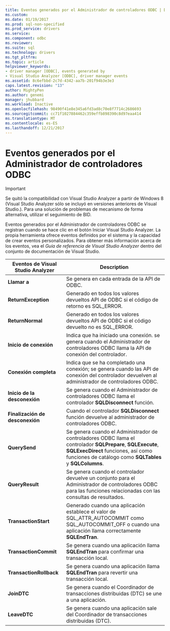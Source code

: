 ```yaml
---
title: Eventos generados por el Administrador de controladores ODBC | Documentos de Microsoft
ms.custom: 
ms.date: 01/19/2017
ms.prod: sql-non-specified
ms.prod_service: drivers
ms.service: 
ms.component: odbc
ms.reviewer: 
ms.suite: sql
ms.technology: drivers
ms.tgt_pltfrm: 
ms.topic: article
helpviewer_keywords:
- driver manager [ODBC], events generated by
- Visual Studio Analyzer [ODBC], driver manager events
ms.assetid: 8c6efbbd-2c7d-4342-aa7b-201f94b3e3e3
caps.latest.revision: "13"
author: MightyPen
ms.author: genemi
manager: jhubbard
ms.workload: Inactive
ms.openlocfilehash: 98490f41e8e345a6fd3ad8c70e8f7714c2686693
ms.sourcegitcommit: cc71f1027884462c359effb898390c8d97eaa414
ms.translationtype: MT
ms.contentlocale: es-ES
ms.lasthandoff: 12/21/2017
---
```

# <a name="events-generated-by-the-odbc-driver-manager"></a>Eventos generados por el Administrador de controladores ODBC
> [!IMPORTANT]  
>  Se quitó la compatibilidad con Visual Studio Analyzer a partir de Windows 8 (Visual Studio Analyzer sólo se incluyó en versiones anteriores de Visual Studio.). Para una solución de problemas de mecanismo de forma alternativa, utilizar el seguimiento de BID.  
  
 Eventos generados por el Administrador de controladores ODBC se registran cuando se hace clic en el botón Iniciar Visual Studio Analyzer. La propia herramienta ofrece eventos definidos por el sistema y la capacidad de crear eventos personalizados. Para obtener más información acerca de los eventos, vea el *Guía de referencia de Visual Studio Analyzer* dentro del conjunto de documentación de Visual Studio.  
  
|Eventos de Visual Studio Analyzer|Description|  
|----------------------------------|-----------------|  
|**Llamar a**|Se genera en cada entrada de la API de ODBC.|  
|**ReturnException**|Generado en todos los valores devueltos API de ODBC si el código de retorno es SQL_ERROR.|  
|**ReturnNormal**|Generado en todos los valores devueltos API de ODBC si el código devuelto no es SQL_ERROR.|  
|**Inicio de conexión**|Indica que ha iniciado una conexión. se genera cuando el Administrador de controladores ODBC llama la API de conexión del controlador.|  
|**Conexión completa**|Indica que se ha completado una conexión; se genera cuando las API de conexión del controlador devuelven al administrador de controladores ODBC.|  
|**Inicio de la desconexión**|Se genera cuando el Administrador de controladores ODBC llama el controlador **SQLDisconnect** función.|  
|**Finalización de desconexión**|Cuando el controlador **SQLDisconnect** función devuelve al administrador de controladores ODBC.|  
|**QuerySend**|Se genera cuando el Administrador de controladores ODBC llama el controlador **SQLPrepare**, **SQLExecute**, **SQLExecDirect** funciones, así como funciones de catálogo como **SQLTables** y **SQLColumns**.|  
|**QueryResult**|Se genera cuando el controlador devuelve un conjunto para el Administrador de controladores ODBC para las funciones relacionadas con las consultas de resultados.|  
|**TransactionStart**|Generado cuando una aplicación establece el valor de SQL_ATTR_AUTOCOMMIT como SQL_AUTOCOMMIT_OFF o cuando una aplicación llama correctamente **SQLEndTran**.|  
|**TransactionCommit**|Se genera cuando una aplicación llama **SQLEndTran** para confirmar una transacción local.|  
|**TransactionRollback**|Se genera cuando una aplicación llama **SQLEndTran** para revertir una transacción local.|  
|**JoinDTC**|Se genera cuando el Coordinador de transacciones distribuidas (DTC) se une a una aplicación.|  
|**LeaveDTC**|Se genera cuando una aplicación sale del Coordinador de transacciones distribuidas (DTC).|
